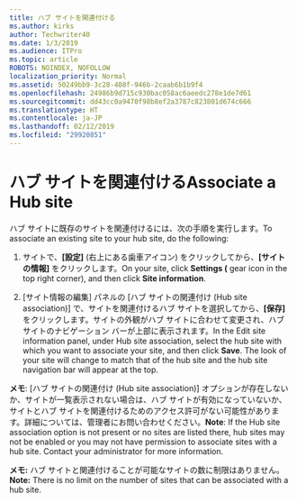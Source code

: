 ```yaml
---
title: ハブ サイトを関連付ける
ms.author: kirks
author: Techwriter40
ms.date: 1/3/2019
ms.audience: ITPro
ms.topic: article
ROBOTS: NOINDEX, NOFOLLOW
localization_priority: Normal
ms.assetid: 50249bb9-3c28-408f-946b-2caab6b1b9f4
ms.openlocfilehash: 24986b9d715c930bac058ac6aeedc278e1de7d61
ms.sourcegitcommit: dd43cc0a9470f98b8ef2a3787c823801d674c666
ms.translationtype: HT
ms.contentlocale: ja-JP
ms.lasthandoff: 02/12/2019
ms.locfileid: "29920851"
---
```

# <a name="associate-a-hub-site"></a><span data-ttu-id="7bfaf-102">ハブ サイトを関連付ける</span><span class="sxs-lookup"><span data-stu-id="7bfaf-102">Associate a Hub site</span></span>

<span data-ttu-id="7bfaf-103">ハブ サイトに既存のサイトを関連付けるには、次の手順を実行します。</span><span class="sxs-lookup"><span data-stu-id="7bfaf-103">To associate an existing site to your hub site, do the following:</span></span>
  
1. <span data-ttu-id="7bfaf-104">サイトで、**[設定]** (右上にある歯車アイコン) をクリックしてから、**[サイトの情報]** をクリックします。</span><span class="sxs-lookup"><span data-stu-id="7bfaf-104">On your site, click **Settings (** gear icon in the top right corner), and then click **Site information**.</span></span> 
    
2. <span data-ttu-id="7bfaf-p101">[サイト情報の編集] パネルの [ハブ サイトの関連付け (Hub site association)] で、サイトを関連付けるハブ サイトを選択してから、**[保存]** をクリックします。サイトの外観がハブ サイトに合わせて変更され、ハブ サイトのナビゲーション バーが上部に表示されます。</span><span class="sxs-lookup"><span data-stu-id="7bfaf-p101">In the Edit site information panel, under Hub site association, select the hub site with which you want to associate your site, and then click **Save**. The look of your site will change to match that of the hub site and the hub site navigation bar will appear at the top.</span></span> 
    
 <span data-ttu-id="7bfaf-p102">**メモ**: [ハブ サイトの関連付け (Hub site association)] オプションが存在しないか、サイトが一覧表示されない場合は、ハブ サイトが有効になっていないか、サイトとハブ サイトを関連付けるためのアクセス許可がない可能性があります。詳細については、管理者にお問い合わせください。</span><span class="sxs-lookup"><span data-stu-id="7bfaf-p102">**Note**: If the Hub site association option is not present or no sites are listed there, hub sites may not be enabled or you may not have permission to associate sites with a hub site. Contact your administrator for more information.</span></span> 
  
 <span data-ttu-id="7bfaf-109">**メモ:** ハブ サイトと関連付けることが可能なサイトの数に制限はありません。</span><span class="sxs-lookup"><span data-stu-id="7bfaf-109">**Note:** There is no limit on the number of sites that can be associated with a hub site.</span></span> 
  

